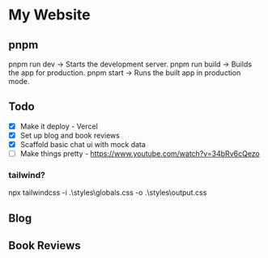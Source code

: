 # My Website

## pnpm
  pnpm run dev -> Starts the development server.
  pnpm run build -> Builds the app for production.
  pnpm start -> Runs the built app in production mode.

## Todo
- [X] Make it deploy - Vercel
- [X] Set up blog and book reviews
- [X] Scaffold basic chat ui with mock data
- [ ] Make things pretty - https://www.youtube.com/watch?v=34bRv6cQezo

### tailwind?
npx tailwindcss -i .\styles\globals.css -o .\styles\output.css

## Blog

## Book Reviews
